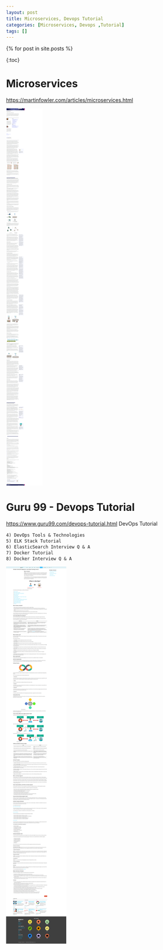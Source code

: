 ```yaml
---
layout: post
title: Microservices, Devops Tutorial   
categories: [Microservices, Devops ,Tutorial]
tags: []
--- 
```


{% for post in site.posts %}

{:toc}

# Microservices 

<https://martinfowler.com/articles/microservices.html>

![](/pic/Screenshot_2021-02-10%20Microservices.png)

# Guru 99 - Devops Tutorial 



<https://www.guru99.com/devops-tutorial.html>
DevOps Tutorial

    4) DevOps Tools & Technologies
    5) ELK Stack Tutorial
    6) ElasticSearch Interview Q & A
    7) Docker Tutorial
    8) Docker Interview Q & A


![](/pic/Screenshot_2021-02-10%20DevOps%20Tutorial%20for%20Beginners%20Learn%20Now%20(Training%20Course).png)

